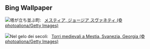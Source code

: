## Bing Wallpaper
![](https://www.bing.com/th?id=OHR.SnowySvaneti_JA-JP2274619860_UHD.jpg&w=1000)塔が立ち並ぶ町:&nbsp;&ensp;[メスティア, ジョージア スヴァネティ (© photoaliona/Getty Images)](https://www.bing.com/th?id=OHR.SnowySvaneti_JA-JP2274619860_UHD.jpg)
<br><br/>
![](https://www.bing.com/th?id=OHR.SnowySvaneti_IT-IT0719958038_UHD.jpg&w=1000)Nel gelo dei secoli:&nbsp;&ensp;[Torri medievali a Mestia, Svanezia, Georgia (© photoaliona/Getty Images)](https://www.bing.com/th?id=OHR.SnowySvaneti_IT-IT0719958038_UHD.jpg)
<br><br/>
